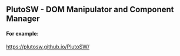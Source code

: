 ## PlutoSW - DOM Manipulator and Component Manager
#### For example:
https://plutosw.github.io/PlutoSW/